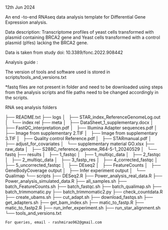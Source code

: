 
12th Jun 2024

An end -to-end RNAseq data analysis template for Differential Gene Expression analysis.

Data description: Transcriptome profiles of yeast cells transformed with plasmid containing BRCA2 gene and Yeast cells transformed with a control plasmid (pYes) lacking the BRCA2 gene.

Data is taken from study doi: 10.3389/fonc.2022.908442

Analysis guide :

The version of tools and software used is stored in scripts/tools_and_versions.txt

*fastq files are not present in folder and need to be downloaded using steps from the analysis scripts and file paths need to be changed accordingly in the scripts.


RNA seq analysis folders

├── README.txt
├── logs
│   ├── STAR_index_ReferenceGenomeLog.out
│   └── index rel
├── meta
│   ├── DataSheet_1_supplementary.docx
│   ├── FastQC_interpretation.pdf
│   ├── Illumina Adapter sequences.pdf
│   ├── Image from supplementary 2.TIF
│   ├── Image from supplementary 3.TIF
│   ├── Quality control Reference.pdf
│   ├── STARmanual.pdf
│   ├── adjust_for_covariates
│   └── supplementary material GO.xlsx
├── raw_data
│   ├── S288C_reference_genome_R64-5-1_20240529
│   └── fastq
├── results
│   ├── 1_fastqc
│   ├── 1_multiqc_data
│   ├── 2_fastqc
│   ├── 2_multiqc_data
│   ├── 3_fastp_res
│   ├── 4_corrected_fastqc
│   ├── 5_uncorrected_fastqc
│   ├── DEseq2
│   ├── FeatureCounts
│   ├── GeneBodyCoverage output
│   ├── Infer experiment output
│   └── Qualimap
└── scripts
    ├── DESeq2.R
    ├── Power_analysis_real_data.R
    ├── Power_analysis_simulated_data.R
    ├── all_samples.sh
    ├── batch_FeatureCounts.sh
    ├── batch_fastqc.sh
    ├── batch_qualimap.sh
    ├── batch_trimmomatic.py
    ├── batch_trimmomatic2.py
    ├── check_countdata.R
    ├── create_ubams.sh
    ├── cut_adapt.sh
    ├── download_fastqs.sh
    ├── get_adapters.sh
    ├── get_bam_index.sh
    ├── matic_to_fastp.R
    ├── matic_to_fastp2.R
    ├── run_infer_experiment.sh
    ├── run_star_alignment.sh
    └── tools_and_versions.txt

    For queries, email - rashmirao962@gmail.com
